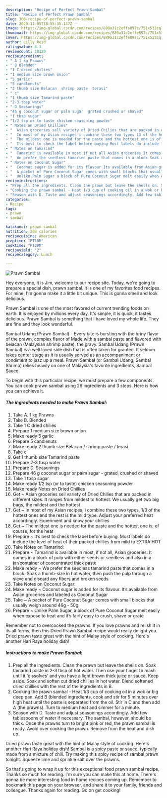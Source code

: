 ```yaml
---
description: "Recipe of Perfect Prawn Sambal"
title: "Recipe of Perfect Prawn Sambal"
slug: 300-recipe-of-perfect-prawn-sambal
date: 2020-11-05T18:55:35.147Z
image: https://img-global.cpcdn.com/recipes/889a31c2effe897c/751x532cq70/prawn-sambal-recipe-main-photo.jpg
thumbnail: https://img-global.cpcdn.com/recipes/889a31c2effe897c/751x532cq70/prawn-sambal-recipe-main-photo.jpg
cover: https://img-global.cpcdn.com/recipes/889a31c2effe897c/751x532cq70/prawn-sambal-recipe-main-photo.jpg
author: Lilly Reid
ratingvalue: 4.3
reviewcount: 10120
recipeingredient:
- " A 1 kg Prawns"
- " B Blended"
- "1 C dried chilies"
- "1 medium size brown onion"
- "5 garlic"
- "5 candlenuts"
- "2 thumb size Belacan  shrimp paste  terasi"
- " c"
- "1 thumb size Tamarind paste"
- "2-3 tbsp water"
- " D Seasonings"
- "46 g coconut sugar or palm sugar  grated crushed or shaved"
- "1 tbsp sugar"
- "1/2 tsp or to taste chicken seasoning powder"
- " Notes on Dried Chillies"
- "  Asian groceries sell variety of Dried Chilies that are packed in different sizes It ranges from mildest to hottest We usually get two big bags the mildest and the hottest"
- "  In most of my Asian recipes i combine these two types 13 of the hottest ones and the rest is the mild type Adjust your preferred heat accordingly Experiment and know your chillies"
- "  The mildest one is needed for the paste and the hottest one is of course for the heat"
- "  Its best to check the label before buying Most labels do include the level of heat of their packed chillies from mild to EXTRA HOT"
- " Notes on Tamarind"
- "  Tamarind is available in most if not all Asian groceries It comes in a block of pulp with either seeds or seedless and also in a jarcontainer of concentrated thick paste"
- "  We prefer the seedless tamarind paste that comes in a block Soak a thumbsize in hot water then push the pulp through a sieve and discard any fibers and broken seeds"
- " Notes on Coconut Sugar"
- "  Coconut sugar is added for its flavour Its available from Asian groceries and labeled as Coconut Sugar"
- "  A packet of Pure Coconut Sugar comes with small blocks that usually weigh around 46g  50g"
- "  Unlike Palm Sugar a block of Pure Coconut Sugar melt easily when expose to heat and its fairly easy to crush shave or grate"
recipeinstructions:
- "Prep all the ingredients. Clean the prawn but leave the shells on. Soak tamarind paste in 2-3 tbsp of hot water. Then use your finger to mash until it &#39;dissolves&#39; and you have a light brown thick juice or sauce. Keep aside. Soak and soften cut dried chillies in hot water. Blend softened dried chillies with the rest of the ingredients in B."
- "Cooking the prawn sambal - Heat 1/3 cup of cooking oil in a wok or big deep pan. Add B (blended ingredients, cook and stir for 5 minutes over high heat until the paste is separated from the oil. Stir in C and then add A (the prawns). Turn to medium heat and simmer for a minute."
- "Season with D. Taste and adjust seasonings accordingly. Add few tablespoons of water if necessary. The sambal, however, should be thick. Once the prawns turn to bright pink or red, the prawn sambal is ready. Avoid over cooking the prawn. Remove from the heat and dish up."
categories:
- Recipe
tags:
- prawn
- sambal

katakunci: prawn sambal 
nutrition: 208 calories
recipecuisine: American
preptime: "PT10M"
cooktime: "PT39M"
recipeyield: "2"
recipecategory: Lunch

---
```



![Prawn Sambal](https://img-global.cpcdn.com/recipes/889a31c2effe897c/751x532cq70/prawn-sambal-recipe-main-photo.jpg)

Hey everyone, it is Jim, welcome to our recipe site. Today, we're going to prepare a special dish, prawn sambal. It is one of my favorites food recipes. For mine, I'm gonna make it a little bit unique. This is gonna smell and look delicious.

Prawn Sambal is one of the most favored of current trending foods on earth. It is enjoyed by millions every day. It's simple, it is quick, it tastes delicious. Prawn Sambal is something that I have loved my whole life. They are fine and they look wonderful.

Sambal Udang (Prawn Sambal) - Every bite is bursting with the briny flavor of the prawn, complex flavor of Made with a sambal paste and flavored with belacan (Malaysian shrimp paste), the gravy. Sambal Udang (Prawn Sambal) is a well loved side dish that is often taken for granted. It seldom takes center stage as it is usually served as an accompaniment or condiment to jazz up a meal. Prawn Sambal (or Sambal Udang, Sambal Shrimp) relies heavily on one of Malaysia&#39;s favorite ingredients, Sambal Sauce.


To begin with this particular recipe, we must prepare a few components. You can cook prawn sambal using 26 ingredients and 3 steps. Here is how you can achieve it.

<!--inarticleads1-->

##### The ingredients needed to make Prawn Sambal:

1. Take  A. 1 kg Prawns
1. Take  B. Blended
1. Take 1 C dried chilies
1. Prepare 1 medium size brown onion
1. Make ready 5 garlic
1. Prepare 5 candlenuts
1. Make ready 2 thumb size Belacan / shrimp paste / terasi
1. Take  c
1. Get 1 thumb size Tamarind paste
1. Prepare 2-3 tbsp water
1. Prepare  D. Seasonings
1. Prepare 46 g coconut sugar or palm sugar - grated, crushed or shaved
1. Take 1 tbsp sugar
1. Make ready 1/2 tsp (or to taste) chicken seasoning powder
1. Make ready  Notes on Dried Chillies
1. Get  ~ Asian groceries sell variety of Dried Chilies that are packed in different sizes. It ranges from mildest to hottest. We usually get two big bags, the mildest and the hottest
1. Get  ~ In most of my Asian recipes, i combine these two types, 1/3 of the hottest ones and the rest is the mild type. Adjust your preferred heat accordingly. Experiment and know your chillies
1. Get  ~ The mildest one is needed for the paste and the hottest one is, of course, for the heat
1. Prepare  ~ It’s best to check the label before buying. Most labels do include the level of heat of their packed chillies from mild to EXTRA HOT
1. Take  Notes on Tamarind:
1. Prepare  ~ Tamarind is available in most, if not all, Asian groceries. It comes in a block of pulp with either seeds or seedless and also in a jar/container of concentrated thick paste
1. Make ready  ~ We prefer the seedless tamarind paste that comes in a block. Soak a thumb-size in hot water, then push the pulp through a sieve and discard any fibers and broken seeds
1. Take  Notes on Coconut Sugar:
1. Make ready  ~ Coconut sugar is added for its flavour. It’s available from Asian groceries and labeled as Coconut Sugar
1. Take  ~ A packet of Pure Coconut Sugar comes with small blocks that usually weigh around 46g - 50g
1. Prepare  ~ Unlike Palm Sugar, a block of Pure Coconut Sugar melt easily when expose to heat and it’s fairly easy to crush, shave or grate


Remember not to overcooked the prawns. If you love prawns and relish it in its all forms, then this Dried Prawn Sambal recipe would really delight you. Dried prawn taste great with the hint of Malay style of cooking. Here&#39;s another Hari Raya holiday dish! 

<!--inarticleads2-->

##### Instructions to make Prawn Sambal:

1. Prep all the ingredients. Clean the prawn but leave the shells on. Soak tamarind paste in 2-3 tbsp of hot water. Then use your finger to mash until it &#39;dissolves&#39; and you have a light brown thick juice or sauce. Keep aside. Soak and soften cut dried chillies in hot water. Blend softened dried chillies with the rest of the ingredients in B.
1. Cooking the prawn sambal - Heat 1/3 cup of cooking oil in a wok or big deep pan. Add B (blended ingredients, cook and stir for 5 minutes over high heat until the paste is separated from the oil. Stir in C and then add A (the prawns). Turn to medium heat and simmer for a minute.
1. Season with D. Taste and adjust seasonings accordingly. Add few tablespoons of water if necessary. The sambal, however, should be thick. Once the prawns turn to bright pink or red, the prawn sambal is ready. Avoid over cooking the prawn. Remove from the heat and dish up.


Dried prawn taste great with the hint of Malay style of cooking. Here&#39;s another Hari Raya holiday dish! Sambal is a spicy paste or sauce, typically made from a mixture of chili. Try making this spicy recipe of sambal prawn tonight. Squeeze lime and sprinkle salt over the prawns. 

So that's going to wrap it up for this exceptional food prawn sambal recipe. Thanks so much for reading. I'm sure you can make this at home. There's gonna be more interesting food in home recipes coming up. Remember to bookmark this page on your browser, and share it to your family, friends and colleague. Thanks again for reading. Go on get cooking!
